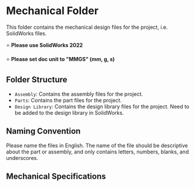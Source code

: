 # Mechanical Folder

This folder contains the mechanical design files for the project, i.e. SolidWorks files.

:star: **Please use SolidWorks 2022**

:star: **Please set doc unit to "MMGS" (mm, g, s)**

## Folder Structure

- `Assembly`: Contains the assembly files for the project.
- `Parts`: Contains the part files for the project.
- `Design Library`: Contains the design library files for the project. Need to be added to the design library in SolidWorks.

## Naming Convention

Please name the files in English. The name of the file should be descriptive about the part or assembly, and only contains letters, numbers, blanks, and underscores.

## Mechanical Specifications
